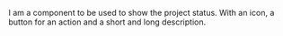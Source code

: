 I am a component to be used to show the project status. 
With an icon, a button for an action and a short and long description.